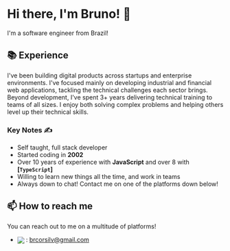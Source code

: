 # Hi there, I'm Bruno! 👋

I'm a software engineer from Brazil!

## 📚 Experience

I've been building digital products across startups and enterprise environments. I've focused mainly on developing industrial and financial web applications, tackling the technical challenges each sector brings. Beyond development, I've spent 3+ years delivering technical training to teams of all sizes. I enjoy both solving complex problems and helping others level up their technical skills.

### Key Notes ✍️

- Self taught, full stack developer
- Started coding in **2002**
- Over 10 years of experience with **JavaScript** and over 8 with **[`TypeScript`]**
- Willing to learn new things all the time, and work in teams
- Always down to chat! Contact me on one of the platforms down below!

## 📫 How to reach me

You can reach out to me on a multitude of platforms!

- <img src="https://raw.githubusercontent.com/vladfrangu/vladfrangu/master/assets/logo-gmail.png" align="center"> : brcorsilv@gmail.com

<!--
## 🔭 Projects

Here's a quick run down of some of the projects I'm working on / some of the teams I'm working with:

- 🤖 [`Auttaja`] - a super powerful [`Discord`] moderation bot to keep your server in check

> I tend to pick up a lot of projects as time passes, so this list is not exhaustive! :sweat_smile:
> You can see more by exploring [`my repositories`]



### 👀 Quick Statistics

<table>
  <tr>
    <td align="center" style="padding=0;width=50%;">
      <img align="center" style="padding=0;" src="https://github-readme-stats.vladfrangu.vercel.app/api/?username=vladfrangu&show_icons=true&title_color=4F8CC9&text_color=9f9f9f&bg_color=151515&hide_border=true&icon_color=4F8CC9&hide_title=true&count_private=true" />
    </td>
    <td align="center" style="padding=0;width=50%;">
      <img align="center" style="padding=0;" src="https://github-readme-stats.vladfrangu.vercel.app/api/top-langs/?username=vladfrangu&layout=compact&title_color=4F8CC9&text_color=9f9f9f&bg_color=151515&hide_border=true&icon_color=4F8CC9&hide=visual%20basic&count_private=true&extra=GAwesomeBot/bot,sharding-manager-next,api-next,web-next,bot-next,ts-template,worker-library,websocket-next;discordjs/discord.js,discord-api-types,collection;KlasaCommunityPlugins/no-mention-spam,tags,functions,channels-gateway,raw-events;auttaja/frontend;binarytf/binarytf;SolteraGG/StickyWallet,kotlin-plugin-base;Gay-Geeks/core,currency,leveling,utils,types,shop,modules-template;sapphiredev/utilities,framework,pieces,plugins,interactions,shapeshift,spinel,website;skyra-project/skyra,char;pfp-lgbt/frontend,pfp-lgbt-api;apify/browser-pool,apify-storage-local-js,apify-sdk-js,apify-client-js,apify-ts,crawlee,fingerprint-suite,apify-shared-js,proxy-chain,apify-actor-docker;statespacelabs/onlylabs-discord-bot;tidalmarket/tidal-ticket-bot-vladdy" />
    </td>
  </tr>
</table>

> Provided by [`GitHub Readme Stats`]


->

